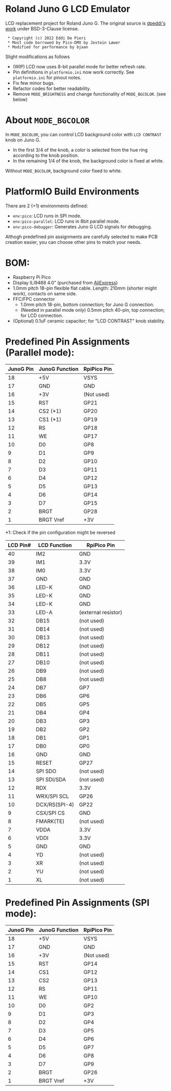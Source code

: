
Roland Juno G LCD Emulator
==========================

LCD replacement project for Roland Juno G.
The original source is [dpeddi's work](https://github.com/dpeddi/LCDJunoG) under BSD-3-Clause license.
```
 * Copyright (c) 2022 Eddi De Pieri
 * Most code borrowed by Pico-DMX by Jostein Løwer 
 * Modified for performance by bjaan
```

Slight modifications as follows
- (WIP) LCD now uses 8-bit parallel mode for better refresh rate.
- Pin definitions in `platformio.ini` now work correctly. See `platformio.ini` for pinout notes.
- Fix few minor bugs.
- Refactor codes for better readability.
- Remove `MODE_BRIGHTNESS` and change functionality of `MODE_BGCOLOR`. (see below)

About `MODE_BGCOLOR`
====================

In `MODE_BGCOLOR`, you can control LCD background color with `LCD CONTRAST` knob on Juno G.

- In the first 3/4 of the knob, a color is selected from the hue ring according to the knob position.
- In the remaining 1/4 of the knob, the background color is fixed at white.

Without `MODE_BGCOLOR`, background color fixed to white.

PlatformIO Build Environments
=============================

There are 2 (+1) environments defined:
- `env:pico`: LCD runs in SPI mode.
- `env:pico-parallel`: LCD runs in 8bit parallel mode.
- `env:pico-debugger`: Generates Juno G LCD signals for debugging.

Althogh predefined pin assignments are carefully selected to make PCB creation easier,
you can choose other pins to match your needs.

BOM:
====

- Raspberry Pi Pico
- Display ILI9488 4.0” (purchased from [AliExpress](https://ja.aliexpress.com/item/1005003033844928.html))
- 1.0mm pitch 18-pin flexible flat cable. Length: 210mm (shorter might work), contacts on same side.
- FFC/FPC connector
  - 1.0mm pitch 18-pin, bottom connection; for Juno G connection.
  - (Needed in parallel mode only) 0.5mm pitch 40-pin, top connection; for LCD connection.
- (Optional) 0.1uF ceramic capacitor; for "LCD CONTRAST" knob stability.

Predefined Pin Assignments (Parallel mode):
===========================================

| JunoG Pin | JunoG Function | RpiPico Pin |
| --------- | -------------- | ----------- |
| 18        | +5V            | VSYS        |
| 17        | GND            | GND         |
| 16        | +3V            | (Not used)  |
| 15        | RST            | GP21        |
| 14        | CS2 (*1)       | GP20        |
| 13        | CS1 (*1)       | GP19        |
| 12        | RS             | GP18        |
| 11        | WE             | GP17        |
| 10        | D0             | GP8         |
| 9         | D1             | GP9         |
| 8         | D2             | GP10        |
| 7         | D3             | GP11        |
| 6         | D4             | GP12        |
| 5         | D5             | GP13        |
| 4         | D6             | GP14        |
| 3         | D7             | GP15        |
| 2         | BRGT           | GP28        |
| 1         | BRGT Vref      | +3V         |

*1: Check if the pin configuration might be reversed

| LCD Pin# | LCD Function  | RpiPico Pin         |
| -------- | ------------- | ------------------- |
| 40       | IM2           | GND                 |
| 39       | IM1           | 3.3V                |
| 38       | IM0           | 3.3V                |
| 37       | GND           | GND                 |
| 36       | LED-K         | GND                 |
| 35       | LED-K         | GND                 |
| 34       | LED-K         | GND                 |
| 33       | LED-A         | (external resistor) |
| 32       | DB15          | (not used)          |
| 31       | DB14          | (not used)          |
| 30       | DB13          | (not used)          |
| 29       | DB12          | (not used)          |
| 28       | DB11          | (not used)          |
| 27       | DB10          | (not used)          |
| 26       | DB9           | (not used)          |
| 25       | DB8           | (not used)          |
| 24       | DB7           | GP7                 |
| 23       | DB6           | GP6                 |
| 22       | DB5           | GP5                 |
| 21       | DB4           | GP4                 |
| 20       | DB3           | GP3                 |
| 19       | DB2           | GP2                 |
| 18       | DB1           | GP1                 |
| 17       | DB0           | GP0                 |
| 16       | GND           | GND                 |
| 15       | RESET         | GP27                |
| 14       | SPI SDO       | (not used)          |
| 13       | SPI SDI/SDA   | (not used)          |
| 12       | RDX           | 3.3V                |
| 11       | WRX/SPI SCL   | GP26                |
| 10       | DCX/RS(SPI-4) | GP22                |
| 9        | CSX/SPI CS    | GND                 |
| 8        | FMARK(TE)     | (not used)          |
| 7        | VDDA          | 3.3V                |
| 6        | VDDI          | 3.3V                |
| 5        | GND           | GND                 |
| 4        | YD            | (not used)          |
| 3        | XR            | (not used)          |
| 2        | YU            | (not used)          |
| 1        | XL            | (not used)          |


Predefined Pin Assignments (SPI mode):
======================================

| JunoG Pin | JunoG Function | RpiPico Pin |
| --------- | -------------- | ----------- |
| 18        | +5V            | VSYS        |
| 17        | GND            | GND         |
| 16        | +3V            | (Not used)  |
| 15        | RST            | GP14        |
| 14        | CS1            | GP12        |
| 13        | CS2            | GP13        |
| 12        | RS             | GP11        |
| 11        | WE             | GP10        |
| 10        | D0             | GP2         |
| 9         | D1             | GP3         |
| 8         | D2             | GP4         |
| 7         | D3             | GP5         |
| 6         | D4             | GP6         |
| 5         | D5             | GP7         |
| 4         | D6             | GP8         |
| 3         | D7             | GP9         |
| 2         | BRGT           | GP26        |
| 1         | BRGT Vref      | +3V         |